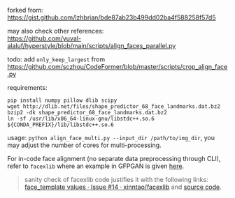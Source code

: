 forked from: https://gist.github.com/lzhbrian/bde87ab23b499dd02ba4f588258f57d5

may also check other references:  
https://github.com/yuval-alaluf/hyperstyle/blob/main/scripts/align_faces_parallel.py

todo:
add `only_keep_largest` from https://github.com/sczhou/CodeFormer/blob/master/scripts/crop_align_face.py

requirements:
```
pip install numpy pillow dlib scipy
wget http://dlib.net/files/shape_predictor_68_face_landmarks.dat.bz2
bzip2 -dk shape_predictor_68_face_landmarks.dat.bz2
ln -sf /usr/lib/x86_64-linux-gnu/libstdc++.so.6 ${CONDA_PREFIX}/lib/libstdc++.so.6
```

usage: `python align_face_multi.py --input_dir /path/to/img_dir`, you may adjust the number of cores for multi-processing.

For in-code face alignment (no separate data preprocessing through CLI), refer to `facexlib` where an example in GFPGAN is given [here](https://github.com/TencentARC/GFPGAN/blob/7552a7791caad982045a7bbe5634bbf1cd5c8679/gfpgan/utils.py#L79-L148).
> sanity check of facexlib code justifies it with the following links: [face_template values · Issue #14 · xinntao/facexlib](https://github.com/xinntao/facexlib/issues/14) and [source code](https://github.com/xinntao/facexlib/blob/e5768d1722a3fddc6ccd1b91a6a17f432ed149b4/facexlib/utils/face_restoration_helper.py#L68).
